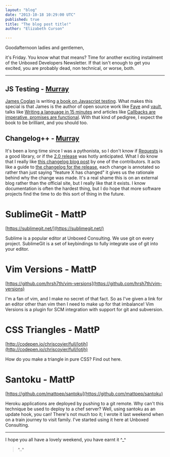 ```yaml
---
layout: "blog"
date: "2013-10-18 10:29:00 UTC"
published: true
title: "The blog post title!"
author: "Elizabeth Curson"

---
```


Goodafternoon ladies and gentlemen,

it's Friday. You know what that means? Time for another exciting instalment of the Unboxed Developers Newsletter. If that isn't enough to get you excited, you are probably dead, non technical, or worse, both.

---

## JS Testing - [Murray](http:///www.unboxedconsulting.com/people/murray-steele/)

[James Coglan](http://jcoglan.com) is writing [a book on Javascript testing](http://jstesting.jcoglan.com/). What makes this special is that James is the author of open source work like [Faye](http://faye.jcoglan.com/) and [vault](https://getvau.lt/), talks like [Writing a language in 15 minutes](http://skillsmatter.com/podcast/ajax-ria/implementing-scheme-in-ruby) and articles like [Callbacks are imperative, promises are functional](http://blog.jcoglan.com/2013/03/30/callbacks-are-imperative-promises-are-functional-nodes-biggest-missed-opportunity/). With that kind of pedigree, I expect the book to be brilliant, and you should too.

## Changelog++ - [Murray](http://www.unboxedconsulting.com/people/murray-steele/)

It's been a long time since I was a pythonista, so I don't know if [Requests](http://docs.python-requests.org/) is a good library, or if the [2.0 release](https://twitter.com/kennethreitz/status/382582748705488896) was hotly anticipated. What I do know that I really like [this changelog blog post](https://lukasa.co.uk/2013/09/Requests\_20/) by one of the contributors. It acts like a guide to [the changelog for the release](http://docs.python-requests.org/en/latest/community/updates/#software-updates), each change is annotated so rather than just saying "feature X has changed" it gives us the rationale behind why the change was made. It's a real shame this is on an external blog rather than the official site, but I really like that it exists. I know documentation is often the hardest thing, but I do hope that more software projects find the time to do this sort of thing in the future.

 # SublimeGit - MattP [https://sublimegit.net/](https://sublimegit.net/)

Sublime is a popular editor at Unboxed Consulting. We use git on every project. SublimeGit is a set of keybindings to fully integrate use of git into your editor.

# Vim Versions - MattP [https://github.com/hrsh7th/vim-versions](https://github.com/hrsh7th/vim-versions)

I'm a fan of vim, and I make no secret of that fact. So as I've given a link for an editor other than vim then I need to make up for that imbalance! Vim Versions is a plugin for SCM integration with support for git and subversion.

# CSS Triangles - MattP [http://codepen.io/chriscoyier/full/lotjh](http://codepen.io/chriscoyier/full/lotjh)

How do you make a triangle in pure CSS? Find out here.

# Santoku - MattP [https://github.com/mattpep/santoku](https://github.com/mattpep/santoku) 

Heroku applications are deployed by pushing to a git remote. Why can't this technique be used to deploy to a chef server? Well, using santoku as an update hook, you can! There's not much too it; I wrote it last weekend when on a train journey to visit family. I've started using it here at Unboxed Consulting.

---

I hope you all have a lovely weekend, you have earnt it ^\_^

 >^..^


